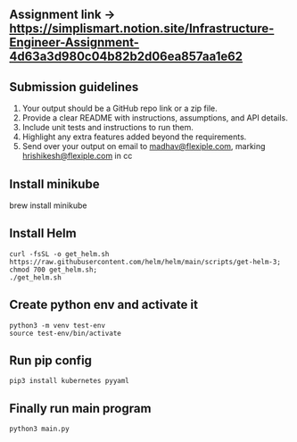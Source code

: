 ## Assignment link → https://simplismart.notion.site/Infrastructure-Engineer-Assignment-4d63a3d980c04b82b2d06ea857aa1e62

## Submission guidelines
1. Your output should be a GitHub repo link or a zip file.
2. Provide a clear README with instructions, assumptions, and API details.
3. Include unit tests and instructions to run them.
4. Highlight any extra features added beyond the requirements.
5. Send over your output on email to madhav@flexiple.com, marking hrishikesh@flexiple.com in cc

## Install minikube
brew install minikube

## Install Helm
```
curl -fsSL -o get_helm.sh https://raw.githubusercontent.com/helm/helm/main/scripts/get-helm-3; 
chmod 700 get_helm.sh;
./get_helm.sh
```
## Create python env and activate it
```
python3 -m venv test-env
source test-env/bin/activate
```
## Run pip config

`pip3 install kubernetes pyyaml`

## Finally run main program
`python3 main.py`